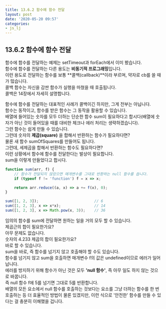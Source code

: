 ```yaml
---
title: 13.6.2 함수에 함수 전달
layout: post
date: '2020-05-20 09:57'
categories:
- js_lj
---
```


## 13.6.2 함수에 함수 전달

함수에 함수를 전달하는 예제는 setTimeout과 forEach에서 이미 봤습니다.  
함수에 함수를 전달하는 다른 용도는 **비동기적 프로그래밍**입니다.  
이런 용도로 전달하는 함수를 보통 **콜백(callback)**이라 부르며, 약자로 cb를 쓸 때가 많습니다.  
콜백 함수는 자신을 감싼 함수가 실행을 마쳤을 때 호출됩니다.  
콜백은 14장에서 자세히 설명합니다.

함수에 함수를 전달하는 대표적인 사례가 콜백이긴 하지만, 그게 전부는 아닙니다.  
함수는 동작이고, 함수를 받은 함수는 그 동작을 활용할 수 있습니다.  
배열에 들어있는 숫자를 모두 더하는 단순한 함수 sum이 필요하다고 합시다(배열에 숫자가 아닌 것이 들어있을 때를 대비한 체크나 에러 처리는 생략하겠습니다).  
그런 함수는 쉽게 만들 수 있습니다.  
그런데 숫자의 **제곱(square)** 을 합해서 반환하는 함수가 필요하다면?  
물론 새 함수 sumOfSquares를 만들어도 됩니다.  
그런데, 세제곱을 합해서 반환하는 함수도 필요하다면?  
이런 상황에서 함수에 함수를 전달한다는 발상이 필요합니다.  
sum을 이렇게 만들었다고 합시다.

```javascript
function sum(arr, f) {
    // 함수가 전달되지 않았으면 매개변수를 그대로 반환하는 null 함수를 씁니다.
    if (typeof f != 'function') f = x => x;

    return arr.reduce((a, x) => a += f(x), 0);
}

sum([1, 2, 3]);                         // 6
sum([1, 2, 3], x => x*x);               // 14
sum([1, 2, 3], x => Math.pow(x, 3));    // 36
```

임의의 함수를 sum에 전달하면 원하는 일을 거의 모두 할 수 있습니다.  
제곱근의 합이 필요한가요?  
아무 문제도 없습니다.  
숫자의 4.233 제곱의 합이 필요한가요?  
바로 할 수 있습니다.  
sum을 바로, 즉 함수를 넘기지 않고 호출해야 할 수도 있습니다.  
함수를 넘기지 않고 sum을 호출하면 매개변수 f의 값은 undefined이므로 에러가 일어납니다.  
에러를 방지하기 위해 함수가 아닌 것은 모두 **'null 함수'**, 즉 아무 일도 하지 않는 것으로 바꿉니다.  
즉 null 함수 f에 5를 넘기면 그대로 5를 반환합니다.  
배열의 모든 요소에서 null 함수를 호출하는 것보다는 요소를 그냥 더하는 함수를 한 번 호출하는 등 더 효율적인 방법이 물론 있겠지만, 
이런 식으로 '안전한' 함수를 만들 수 있다는 걸 충분히 이해했을 겁니다.